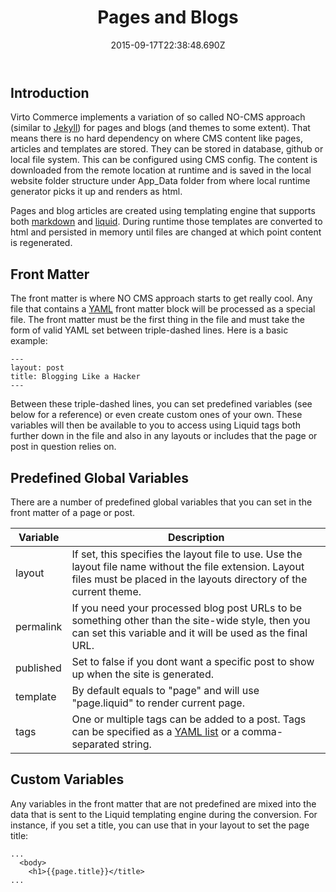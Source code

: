 ﻿---
title: Pages and Blogs
description: Virto Commerce implements a variation of so called NO-CMS approach (similar to Jekyll) for pages and blogs (and themes to some extent)
layout: docs
date: 2015-09-17T22:38:48.690Z
priority: 2
---
## Introduction

Virto Commerce implements a variation of so called NO-CMS approach (similar to <a href="http://jekyllrb.com/" rel="nofollow">Jekyll</a>) for pages and blogs (and themes to some extent). That means there is no hard dependency on where CMS content like pages, articles and templates are stored. They can be stored in database, github or local file system. This can be configured using CMS config. The content is downloaded from the remote location at runtime and is saved in the local website folder structure under App_Data folder from where local runtime generator picks it up and renders as html.

Pages and blog articles are created using templating engine that supports both <a href="http://daringfireball.net/projects/markdown/" rel="nofollow">markdown</a> and <a href="https://github.com/Shopify/liquid/wiki" rel="nofollow">liquid</a>. During runtime those templates are converted to html and persisted in memory until files are changed at which point content is regenerated.

## Front Matter

The front matter is where NO CMS approach starts to get really cool. Any file that contains a <a href="http://yaml.org/" rel="nofollow">YAML</a> front matter block will be processed as a special file. The front matter must be the first thing in the file and must take the form of valid YAML set between triple-dashed lines. Here is a basic example:

```
---
layout: post
title: Blogging Like a Hacker
---
```

Between these triple-dashed lines, you can set predefined variables (see below for a reference) or even create custom ones of your own. These variables will then be available to you to access using Liquid tags both further down in the file and also in any layouts or includes that the page or post in question relies on.

## Predefined Global Variables

There are a number of predefined global variables that you can set in the front matter of a page or post.

|Variable|Description|
|--------|-----------|
|layout|If set, this specifies the layout file to use. Use the layout file name without the file extension. Layout files must be placed in the layouts directory of the current theme.|
|permalink|If you need your processed blog post URLs to be something other than the site-wide style, then you can set this variable and it will be used as the final URL.|
|published|Set to false if you dont want a specific post to show up when the site is generated.|
|template|By default equals to "page" and will use "page.liquid" to render current page.|
|tags|One or multiple tags can be added to a post. Tags can be specified as a <a href="http://en.wikipedia.org/wiki/YAML#Lists" rel="nofollow">YAML list</a> or a comma-separated string.|

## Custom Variables

Any variables in the front matter that are not predefined are mixed into the data that is sent to the Liquid templating engine during the conversion. For instance, if you set a title, you can use that in your layout to set the page title:

```
...
  <body>
    <h1>{{page.title}}</title>
...
```
